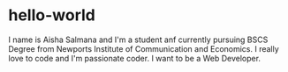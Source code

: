 # hello-world

I name is Aisha Salmana and I'm a student anf  currently pursuing BSCS Degree from Newports Institute of Communication and Economics.
I really love to code and I'm passionate coder. I want to be a Web Developer.
